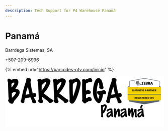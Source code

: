 ```yaml
---
description: Tech Support for P4 Warehouse Panamá
---
```


# Panamá

Barrdega Sistemas, SA

+507-209-6996

{% embed url="https://barcodes-pty.com/inicio" %}

![](<../../.gitbook/assets/Barrdega Panama with Zebra.png>)

